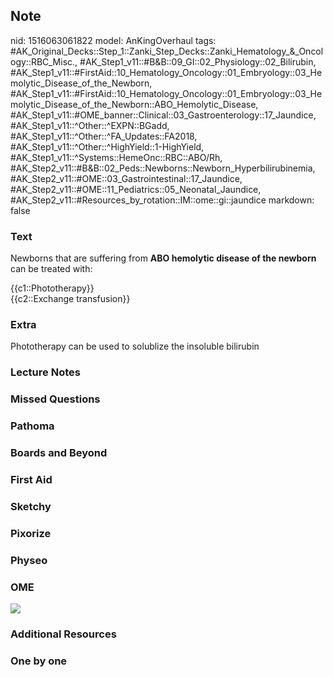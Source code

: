 ## Note
nid: 1516063061822
model: AnKingOverhaul
tags: #AK_Original_Decks::Step_1::Zanki_Step_Decks::Zanki_Hematology_&_Oncology::RBC_Misc., #AK_Step1_v11::#B&B::09_GI::02_Physiology::02_Bilirubin, #AK_Step1_v11::#FirstAid::10_Hematology_Oncology::01_Embryology::03_Hemolytic_Disease_of_the_Newborn, #AK_Step1_v11::#FirstAid::10_Hematology_Oncology::01_Embryology::03_Hemolytic_Disease_of_the_Newborn::ABO_Hemolytic_Disease, #AK_Step1_v11::#OME_banner::Clinical::03_Gastroenterology::17_Jaundice, #AK_Step1_v11::^Other::^EXPN::BGadd, #AK_Step1_v11::^Other::^FA_Updates::FA2018, #AK_Step1_v11::^Other::^HighYield::1-HighYield, #AK_Step1_v11::^Systems::HemeOnc::RBC::ABO/Rh, #AK_Step2_v11::#B&B::02_Peds::Newborns::Newborn_Hyperbilirubinemia, #AK_Step2_v11::#OME::03_Gastrointestinal::17_Jaundice, #AK_Step2_v11::#OME::11_Pediatrics::05_Neonatal_Jaundice, #AK_Step2_v11::#Resources_by_rotation::IM::ome::gi::jaundice
markdown: false

### Text
Newborns that are suffering from <b>ABO hemolytic disease of the
newborn</b> can be treated with:
<div>
  {{c1::Phototherapy}}
</div>
<div>
  {{c2::Exchange transfusion}}
</div>

### Extra
Phototherapy can be used to solublize the insoluble bilirubin

### Lecture Notes


### Missed Questions


### Pathoma


### Boards and Beyond


### First Aid


### Sketchy


### Pixorize


### Physeo


### OME
<div class="ome-widget">
  <a href=
  "https://onlinemeded.org/spa/gastroenterology/jaundice/acquire?ref=anki">
  <img src="_OME_AnkiFlashcards_Lesson_3.png"></a>
</div>

### Additional Resources


### One by one

